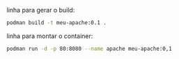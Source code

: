 linha para gerar o build:

```bash
podman build -t meu-apache:0.1 .
```
linha para montar o container:

```bash
podman run -d -p 80:8080 --name apache meu-apache:0,1
```
